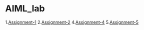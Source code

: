 # AIML_lab
1.[Assignment-1](https://github.com/DavanVikas/AIML_lab/blob/main/A1.ipynb)
2.[Assignment-2](https://github.com/DavanVikas/AIML_lab/blob/main/A2.ipynb)
4.[Assignment-4](https://github.com/DavanVikas/AIML_lab/blob/main/A4.ipynb)
5.[Assignment-5](https://github.com/DavanVikas/AIML_lab/blob/main/A5.ipynb)
